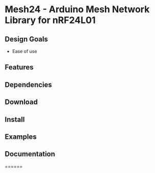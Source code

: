 # Mesh24 - Arduino Mesh Network Library for nRF24L01

## Design Goals
- Ease of use

## Features

## Dependencies

## Download

## Install

## Examples

## Documentation

======

